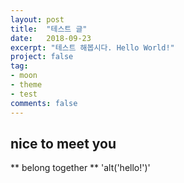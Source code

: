 ```yaml
---
layout: post
title:  "테스트 글"
date:   2018-09-23
excerpt: "테스트 해봅시다. Hello World!"
project: false
tag:
- moon
- theme
- test
comments: false
---
```


## nice to meet you
** belong together **
'alt('hello!')'
